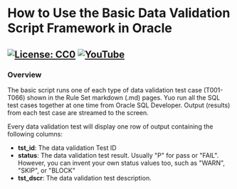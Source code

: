 # How to Use the Basic Data Validation Script Framework in Oracle
[![License: CC0](https://img.shields.io/badge/License-CC0-red)](LICENSE "Creative Commons Zero License by DataResearchLabs (effectively = Public Domain")
[![YouTube](https://img.shields.io/badge/YouTube-DataResearchLabs-brightgreen)](http://www.DataResearchLabs.com)
---

### Overview
The basic script runs one of each type of data validation test case (T001-T066) shown in the Rule Set markdown (.md) pages.  Yuo run all the SQL test cases together at one time from Oracle SQL Developer.  Output (results) from each test case are streamed to the screen.  

Every data validation test will display one row of output containing the following columns:

* **tst_id**: The data validation Test ID
* **status**: The data validation test result.  Usually "P" for pass or "FAIL".  However, you can invent your own status values too, such as "WARN", "SKIP", or "BLOCK"
* **tst_dscr**: The data validation test description.

